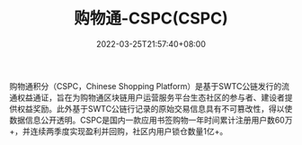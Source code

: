 ﻿---
weight: 
title: "购物通-CSPC(CSPC)"
description: "购物通积分（CSPC，Chinese Shopping Platform）是基于SWTC公链发行的流通权益通证，旨在为购物通区块链用户运营服务平台生态社区的参与者、建设者提供权益奖励"
date: 2022-03-25T21:57:40+08:00
lastmod: 2022-03-25T16:45:40+08:00
draft: false
authors: ["Metabd"]
featuredImage: "gouwutong-cspccspc.webp"
link: ""
tags: ["数字代币","购物通-CSPC(CSPC)"]
categories: ["navigation"]
navigation: ["数字代币"]
lightgallery: true
toc: true
pinned: false
recommend: false
recommend1: false
---
购物通积分（CSPC，Chinese Shopping Platform）是基于SWTC公链发行的流通权益通证，旨在为购物通区块链用户运营服务平台生态社区的参与者、建设者提供权益奖励。此外基于SWTC公链行记录的原始交易信息具有不可篡改性，得以使数据信息公开透明。CSPC是国内一款应用书签购物一年时间累计注册用户数60万+，并连续两季度实现盈利并回购，社区内用户锁仓数量1亿+。

